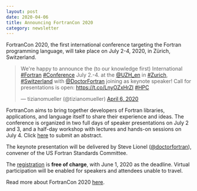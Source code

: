 ```yaml
---
layout: post
date: 2020-04-06
title: Announcing FortranCon 2020
category: newsletter
---
```


FortranCon 2020, the first international conference targeting the Fortran
programming language, will take place on July 2-4, 2020, in Zürich, Switzerland.

<blockquote class="twitter-tweet"><p lang="en" dir="ltr">We&#39;re happy to announce the (to our knowledge first) International <a href="https://twitter.com/hashtag/Fortran?src=hash&amp;ref_src=twsrc%5Etfw">#Fortran</a> <a href="https://twitter.com/hashtag/Conference?src=hash&amp;ref_src=twsrc%5Etfw">#Conference</a> July 2.-4. at the <a href="https://twitter.com/UZH_en?ref_src=twsrc%5Etfw">@UZH_en</a> in <a href="https://twitter.com/hashtag/Zurich?src=hash&amp;ref_src=twsrc%5Etfw">#Zurich</a>, <a href="https://twitter.com/hashtag/Switzerland?src=hash&amp;ref_src=twsrc%5Etfw">#Switzerland</a> with <a href="https://twitter.com/DoctorFortran?ref_src=twsrc%5Etfw">@DoctorFortran</a> joining as keynote speaker! Call for presentations is open: <a href="https://t.co/LnyOZxHrZI">https://t.co/LnyOZxHrZI</a> <a href="https://twitter.com/hashtag/HPC?src=hash&amp;ref_src=twsrc%5Etfw">#HPC</a></p>&mdash; tizianomueller (@tizianomueller) <a href="https://twitter.com/tizianomueller/status/1247121616326348800?ref_src=twsrc%5Etfw">April 6, 2020</a></blockquote> <script async src="https://platform.twitter.com/widgets.js" charset="utf-8"></script>

FortranCon aims to bring together developers of Fortran libraries, 
applications, and language itself to share their experience and ideas.
The conference is organized in two full days of speaker presentations 
on July 2 and 3, and a half-day workshop with lectures and hands-on sessions
on July 4.
Click [here](https://tcevents.chem.uzh.ch/event/12/abstracts/) to submit
an abstract.

The keynote presentation will be delivered by Steve Lionel 
([@doctorfortran](https://twitter.com/doctorfortran)), convener of the 
US Fortran Standards Committee.

The [registration](https://tcevents.chem.uzh.ch/event/12/registrations/) 
is **free of charge**, with June 1, 2020 as the deadline.
Virtual participation will be enabled for speakers and attendees unable to 
travel.

Read more about FortranCon 2020 [here](https://tcevents.chem.uzh.ch/event/12/).
